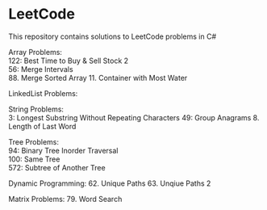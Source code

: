 # LeetCode
This repository contains solutions to LeetCode problems in C#  


Array Problems:  
122: Best Time to Buy & Sell Stock 2    
56: Merge Intervals  
88. Merge Sorted Array 
11. Container with Most Water 

LinkedList Problems:  


String Problems:  
3:  Longest Substring Without Repeating Characters
49: Group Anagrams
8. Length of Last Word  

Tree Problems:  
94: Binary Tree Inorder Traversal  
100: Same Tree  
572: Subtree of Another Tree 

Dynamic Programming:
62. Unique Paths
63. Unqiue Paths 2

Matrix Problems:
79. Word Search

